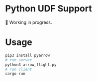 # Python UDF Support

🚧 Working in progress.

# Usage

```sh
pip3 install pyarrow
# run server
python3 arrow_flight.py
# run client
cargo run
```
